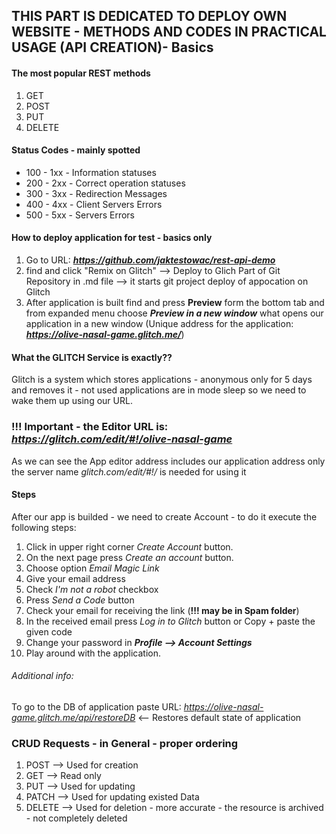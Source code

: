 ## THIS PART IS DEDICATED TO DEPLOY OWN WEBSITE - METHODS AND CODES IN PRACTICAL USAGE (API CREATION)- Basics

#### The most popular REST methods

01. GET
02. POST
03. PUT
04. DELETE

#### Status Codes - mainly spotted

* 100 - 1xx - Information statuses
* 200 - 2xx - Correct operation statuses
* 300 - 3xx - Redirection Messages
* 400 - 4xx - Client Servers Errors
* 500 - 5xx - Servers Errors

#### How to deploy application for test - basics only

01. Go to URL: ***https://github.com/jaktestowac/rest-api-demo***
02. find and click "Remix on Glitch" --> Deploy to Glich Part of Git Repository in .md file --> it starts git project deploy of appocation on Glitch
03. After application is built find and press **Preview** form the bottom tab and from expanded menu choose ***Preview in a new window*** what opens our application in a new window (Unique address for the application: ***https://olive-nasal-game.glitch.me/***)

#### What the GLITCH Service is exactly??

Glitch is a system which stores applications - anonymous only for 5 days and removes it  - not used applications are in mode sleep so we need to wake them up using our URL.

### !!! Important - the Editor URL is: *https://glitch.com/edit/#!/olive-nasal-game*

As we can see the App editor address includes our application address only the server name *glitch.com/edit/#!/*<name of our app> is needed for using it

#### Steps

After our app is builded - we need to create Account - to do it execute the following steps:
01. Click in upper right corner *Create Account* button.
02. On the next page press *Create an account* button.
03. Choose option *Email Magic Link*
04. Give your email address
05. Check *I'm not a robot* checkbox
06. Press *Send a Code* button
07. Check your email for receiving the link (**!!! may be in Spam folder**)
08. In the received email press *Log in to Glitch* button or Copy + paste the given code
09. Change your password in ***Profile --> Account Settings***
10. Play around with the application.

###### Additional info:

To go to the DB of application paste URL: *https://olive-nasal-game.glitch.me/api/restoreDB* <-- Restores default state of application

### CRUD Requests - in General - proper ordering

01. POST --> Used for creation
02. GET --> Read only
03. PUT --> Used for updating
04. PATCH --> Used for updating existed Data 
05. DELETE --> Used for deletion - more accurate - the resource is archived - not completely deleted
